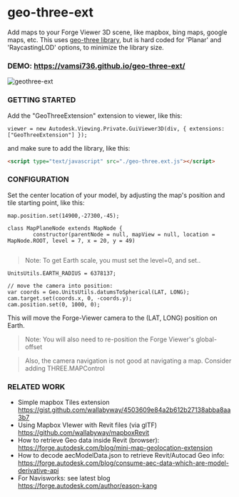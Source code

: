 # geo-three-ext

Add maps to your Forge Viewer 3D scene, like mapbox, bing maps, google maps, etc.  This uses [geo-three library](https://github.com/tentone/geo-three), but is hard coded for 'Planar' and 'RaycastingLOD' options, to minimize the library size.

### DEMO: https://vamsi736.github.io/geo-three-ext/
![geothree-ext](https://user-images.githubusercontent.com/440241/122155016-f92ed680-ce1a-11eb-8e92-f797e043f66e.gif)


### GETTING STARTED

Add the "GeoThreeExtension" extension to viewer, like this:

```code
viewer = new Autodesk.Viewing.Private.GuiViewer3D(div, { extensions: ["GeoThreeExtension"] });
```
and make sure to add the library, like this:

```html
<script type="text/javascript" src="./geo-three.ext.js"></script>
```

### CONFIGURATION

Set the center location of your model, by adjusting the map's position and tile starting point, like this:

```code
map.position.set(14900,-27300,-45);

class MapPlaneNode extends MapNode {
	    constructor(parentNode = null, mapView = null, location = MapNode.ROOT, level = 7, x = 20, y = 49)
      
```

> Note: To get Earth scale, you must set the level=0, and set..
```code
UnitsUtils.EARTH_RADIUS = 6378137;

// move the camera into position:
var coords = Geo.UnitsUtils.datumsToSpherical(LAT, LONG);
cam.target.set(coords.x, 0, -coords.y);
cam.position.set(0, 1000, 0);
```

This will move the Forge-Viewer camera to the (LAT, LONG) position on Earth.
> Note: You will also need to re-position the Forge Viewer's global-offset

> Also, the camera navigation is not good at navigating a map.  Consider adding THREE.MAPControl


### RELATED WORK

- Simple mapbox Tiles extension https://gist.github.com/wallabyway/4503609e84a2b612b27138abba8aa3b7
- Using Mapbox VIewer with Revit files (via glTF)  https://github.com/wallabyway/mapboxRevit
- How to retrieve Geo data inside Revit (browser): https://forge.autodesk.com/blog/mini-map-geolocation-extension
- How to decode aecModelData.json to retrieve Revit/Autocad Geo info: https://forge.autodesk.com/blog/consume-aec-data-which-are-model-derivative-api
- For Navisworks: see latest blog https://forge.autodesk.com/author/eason-kang
